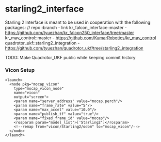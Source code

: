 # starling2_interface
Starling 2 Interface is meant to be used in cooperation with the following packages:
// repo::branch - link
kr_falcon_interface::master - https://github.com/tyuezhan/kr_falcon250_interface/tree/master
kr_mav_control::master - https://github.com/KumarRobotics/kr_mav_control
quadrotor_ukf::starling2_integration - https://github.com/tyuezhan/quadrotor_ukf/tree/starling2_integration

TODO: Make Quadrotor_UKF public while keeping commit history

### Vicon Setup
```
<launch>
  <node pkg="mocap_vicon"
    type="mocap_vicon_node"
    name="vicon"
    output="screen">
    <param name="server_address" value="mocap.perch"/>
    <param name="frame_rate" value="5"/>
    <param name="max_accel" value="10.0"/>
    <param name="publish_tf" value="true"/>
    <param name="fixed_frame_id" value="mocap"/>
    <rosparam param="model_list">['Starling2']</rosparam>
    <!--remap from="vicon/Starling2/odom" to="mocap_vicon"/-->
  </node>
</launch>
```
